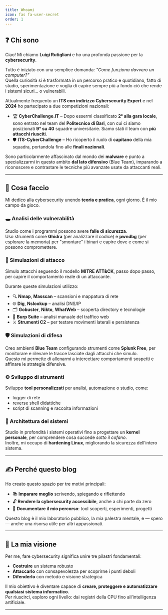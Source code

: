 ```yaml
---
title: Whoami
icon: fas fa-user-secret
order: 1
---
```


## ❓ Chi sono

Ciao! Mi chiamo **Luigi Rutigliani** e ho una profonda passione per la **cybersecurity**.

Tutto è iniziato con una semplice domanda: *"Come funziona davvero un computer?"*  
Quella curiosità si è trasformata in un percorso pratico e quotidiano, fatto di studio, sperimentazione e voglia di capire sempre più a fondo ciò che rende i sistemi sicuri… o vulnerabili.

Attualmente frequento un **ITS con indirizzo Cybersecurity Expert** e nel **2024** ho partecipato a due competizioni nazionali:

- 🏆 **CyberChallenge.IT** – Dopo essermi classificato **2° alla gara locale**, sono entrato nel team del **Politecnico di Bari**, con cui ci siamo posizionati **9° su 40** squadre universitarie. Siamo stati il team con **più attacchi riusciti**.
- 🛡️ **ITS-CyberChallenge** – Ho ricoperto il ruolo di **capitano** della mia squadra, portandola fino alle **finali nazionali**.

Sono particolarmente affascinato dal mondo dei **malware** e punto a specializzarmi in questo ambito **dal lato difensivo** (Blue Team), imparando a riconoscere e contrastare le tecniche più avanzate usate da attaccanti reali.

---

## 🔬 Cosa faccio

Mi dedico alla cybersecurity unendo **teoria e pratica**, ogni giorno. È il mio campo da gioco.

### 🕳️ Analisi delle vulnerabilità  
Studio come i programmi possono avere **falle di sicurezza**.  
Uso strumenti come **Ghidra** (per analizzare il codice) e **pwndbg** (per esplorare la memoria) per "smontare" i binari e capire dove e come si possono compromettere.

### 🎯 Simulazioni di attacco  
Simulo attacchi seguendo il modello **MITRE ATT&CK**, passo dopo passo, per capire il comportamento reale di un attaccante.

Durante queste simulazioni utilizzo:
- 🔍 **Nmap**, **Masscan** – scansioni e mappatura di rete  
- 🌐 **Dig**, **Nslookup** – analisi DNS/IP  
- 🗂️ **Gobuster**, **Nikto**, **WhatWeb** – scoperta directory e tecnologie  
- 🧪 **Burp Suite** – analisi manuale del traffico web  
- ⚔️ **Strumenti C2** – per testare movimenti laterali e persistenza

### 🛡️ Simulazioni di difesa  
Creo ambienti **Blue Team** configurando strumenti come **Splunk Free**, per monitorare e rilevare le tracce lasciate dagli attacchi che simulo.  
Questo mi permette di allenarmi a intercettare comportamenti sospetti e affinare le strategie difensive.

### ⚙️ Sviluppo di strumenti  
Sviluppo **tool personalizzati** per analisi, automazione o studio, come:
- logger di rete
- reverse shell didattiche
- script di scanning e raccolta informazioni

### 🧱 Architettura dei sistemi  
Studio in profondità i sistemi operativi fino a progettare un **kernel personale**, per comprendere cosa succede *sotto il cofano*.  
Inoltre, mi occupo di **hardening Linux**, migliorando la sicurezza dell’intero sistema.

---

## ✍️ Perché questo blog

Ho creato questo spazio per tre motivi principali:

- 📚 **Imparare meglio** scrivendo, spiegando e riflettendo  
- 🔓 **Rendere la cybersecurity accessibile**, anche a chi parte da zero  
- 📘 **Documentare il mio percorso**: tool scoperti, esperimenti, progetti

Questo blog è il mio laboratorio pubblico, la mia palestra mentale, e — spero — anche una risorsa utile per altri appassionati.

---

## 🧠 La mia visione

Per me, fare cybersecurity significa unire tre pilastri fondamentali:

- **Costruire** un sistema robusto  
- **Attaccarlo** con consapevolezza per scoprirne i punti deboli  
- **Difenderlo** con metodo e visione strategica

Il mio obiettivo è diventare capace di **creare, proteggere e automatizzare qualsiasi sistema informatico**.  
Per riuscirci, esploro ogni livello: dai registri della CPU fino all’intelligenza artificiale.

---


